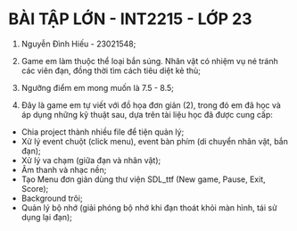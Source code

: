 # BÀI TẬP LỚN - INT2215 - LỚP 23

1. Nguyễn Đình Hiếu - 23021548;

2. Game em làm thuộc thể loại bắn súng. Nhân vật có nhiệm vụ né tránh các viên đạn, đồng thời tìm cách tiêu diệt kẻ thù;

3. Ngưỡng điểm em mong muốn là 7.5 - 8.5;

4. Đây là game em tự viết với đồ họa đơn giản (2), trong đó em đã học và áp dụng những kỹ thuật sau, dựa trên tài liệu học đã được cung cấp:
- Chia project thành nhiều file để tiện quản lý;
- Xử lý event chuột (click menu), event bàn phím (di chuyển nhân vật, bắn đạn);
- Xử lý va chạm (giữa đạn và nhân vật);
- Âm thanh và nhạc nền;
- Tạo Menu đơn giản dùng thư viện SDL_ttf (New game, Pause, Exit, Score);
- Background trôi;
- Quản lý bộ nhớ (giải phóng bộ nhớ khi đạn thoát khỏi màn hình, tái sử dụng lại đạn);
